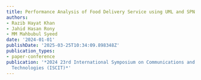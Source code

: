 ```yaml
---
title: Performance Analysis of Food Delivery Service using UML and SPN
authors:
- Razib Hayat Khan
- Jahid Hasan Rony
- MM Mahbubul Syeed
date: '2024-01-01'
publishDate: '2025-03-25T10:34:09.898348Z'
publication_types:
- paper-conference
publication: '*2024 23rd International Symposium on Communications and Information
  Technologies (ISCIT)*'
---
```

